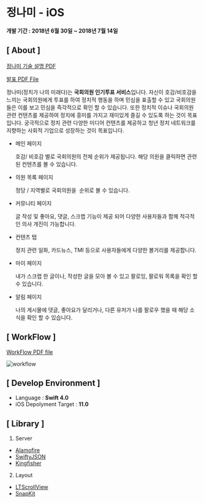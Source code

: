 # 정나미 - iOS

**개발 기간 : 2018년 6월 30일  ~ 2018년 7월 14일**


## [ About ]
[정나미 기술 설명 PDF](https://github.com/Jungnami/Jungnami-iOS/blob/dev2/publicData/Jungnami_UI_description.pdf)

[발표 PDF File](https://github.com/Jungnami/Jungnami-iOS/blob/dev2/publicData/Jungnami_PDF.pdf)

정나미(정치가 나의 미래다)는 **국회의원 인기투표 서비스**입니다. 자신이 호감/비호감을 느끼는 국회의원에게 투표를 하여 정치적 행동을 하며 민심을 표출할 수 있고 국회의원들은 이를 보고 민심을 즉각적으로 확인 할 수 있습니다. 또한 정치적 이슈나 국회의원 관련 컨텐츠를 제공하여 정치에 흥미를 가지고 재미있게 즐길 수 있도록 하는 것이 목표입니다. 궁극적으로 정치 관련 다양한 미디어 컨텐츠를 제공하고 청년 정치 네트워크를 지향하는 사회적 기업으로 성장하는 것이 목표입니다.

* 메인 페이지

  호감/ 비호감 별로 국회의원의 전체 순위가 제공됩니다. 해당 의원을 클릭하면 관련된 컨텐츠를 볼 수 있습니다.

* 의원 목록 페이지

  정당 / 지역별로 국회의원을  순위로 볼 수 있습니다.

* 커뮤니티 페이지

   글 작성 및 좋아요, 댓글, 스크랩 기능이 제공 되어 다양한 사용자들과 함께 적극적인 의사 개진이 가능합니다.

* 컨텐츠 탭

  정치 관련 일화, 카드뉴스, TMI 등으로 사용자들에게 다양한 볼거리를 제공합니다.

* 마이 페이지

  내가 스크랩 한 글이나, 작성한 글을 모아 볼 수 있고 팔로잉, 팔로워 목록을 확인 할 수 있습니다.

* 알림 페이지

   나의 게시물에 댓글, 좋아요가 달리거나, 다른 유저가 나를 팔로우 했을 때 해당 소식을 확인 할 수 있습니다.

## [ WorkFlow ]

[WorkFlow PDF file](https://github.com/Jungnami/Jungnami-iOS/blob/dev2/publicData/workFlow.pdf)

![workflow](https://github.com/Jungnami/Jungnami-iOS/blob/dev2/publicData/images/workFlow.jpg)


## [ Develop Environment ]

- Language :  **Swift 4.0**
- iOS Depolyment Target : **11.0**


## [ Library ]

1. Server
- [Alamofire](https://github.com/Alamofire/Alamofire)
- [SwiftyJSON](https://github.com/SwiftyJSON/SwiftyJSON)
- [Kingfisher](https://github.com/onevcat/Kingfisher)

2. Layout
- [LTScrollView](https://github.com/gltwy/LTScrollView)
- [SnapKit](https://github.com/SnapKit/SnapKit)
